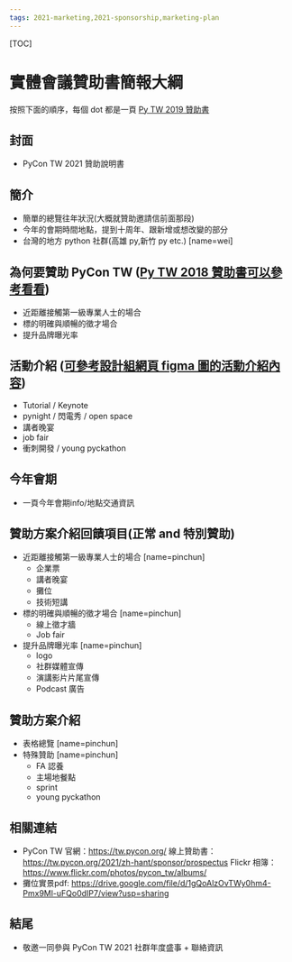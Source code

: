```yaml
---
tags: 2021-marketing,2021-sponsorship,marketing-plan 
---
```

[TOC]

# 實體會議贊助書簡報大綱
按照下面的順序，每個 dot 都是一頁
[Py TW 2019 贊助書](https://drive.google.com/file/d/1XXKfFBeyVMcWLCxYqI_HkIhdwK44a5pS/view)
## 封面
- PyCon TW 2021 贊助說明書

## 簡介
- 簡單的總覽往年狀況(大概就贊助邀請信前面那段)
- 今年的會期時間地點，提到十周年、跟新增或想改變的部分
- 台灣的地方 python 社群(高雄 py,新竹 py etc.) [name=wei]

## 為何要贊助 PyCon TW ([Py TW 2018 贊助書可以參考看看](https://drive.google.com/file/d/1LHuzqO7dDU9SA73ERSnTYlaUQr_XQJtz/view))
- 近距離接觸第一級專業人士的場合
- 標的明確與順暢的徵才場合
- 提升品牌曝光率

## 活動介紹 ([可參考設計組網頁 figma 圖的活動介紹內容](https://www.figma.com/file/1za4uYNpSonvgxdcLoHAzs/PyCon-Taiwan-2021-Web))
- Tutorial / Keynote
- pynight / 閃電秀 / open space
- 講者晚宴
- job fair
- 衝刺開發 / young pyckathon

## 今年會期
- 一頁今年會期info/地點交通資訊

## 贊助方案介紹回饋項目(正常 and 特別贊助) 
- 近距離接觸第一級專業人士的場合 [name=pinchun]
    - 企業票
    - 講者晚宴
    - 攤位
    - 技術短講
- 標的明確與順暢的徵才場合 [name=pinchun]
    - 線上徵才牆
    - Job fair
- 提升品牌曝光率 [name=pinchun]
    - logo
    - 社群媒體宣傳
    - 演講影片片尾宣傳
    - Podcast 廣告


## 贊助方案介紹
- 表格總覽 [name=pinchun]
- 特殊贊助 [name=pinchun]
    - FA 認養
    - 主場地餐點
    - sprint
    - young pyckathon


## 相關連結
- PyCon TW 官網：https://tw.pycon.org/
線上贊助書：https://tw.pycon.org/2021/zh-hant/sponsor/prospectus
Flickr 相簿：https://www.flickr.com/photos/pycon_tw/albums/
- 攤位實景pdf: https://drive.google.com/file/d/1gQoAlzOvTWy0hm4-Pmx9Ml-uFQo0dIP7/view?usp=sharing

## 結尾
- 敬邀一同參與 PyCon TW 2021 社群年度盛事 + 聯絡資訊


